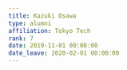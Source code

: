 ```yaml
---
title: Kazuki Osawa
type: alumni
affiliation: Tokyo Tech
rank: 7
date: 2019-11-01 00:00:00
date_leave: 2020-02-01 00:00:00
---
```

